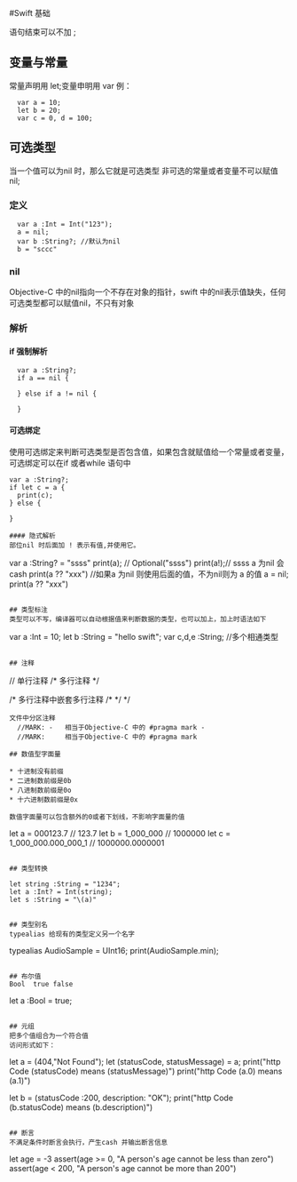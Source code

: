 #Swift 基础

语句结束可以不加  ;

## 变量与常量
常量声明用 let;变量申明用 var 
例：

``` 
  var a = 10;
  let b = 20;
  var c = 0, d = 100;
```

## 可选类型
当一个值可以为nil 时，那么它就是可选类型
非可选的常量或者变量不可以赋值nil;

### 定义
```
  var a :Int = Int("123");
  a = nil;
  var b :String?; //默认为nil
  b = "sccc"
```
### nil 
Objective-C 中的nil指向一个不存在对象的指针，swift 中的nil表示值缺失，任何可选类型都可以赋值nil，不只有对象

### 解析

#### if 强制解析
```
  var a :String?;
  if a == nil {
 
  } else if a != nil {

  }
```
#### 可选绑定
使用可选绑定来判断可选类型是否包含值，如果包含就赋值给一个常量或者变量，可选绑定可以在if 或者while 语句中

```
var a :String?;
if let c = a {
  print(c);
} else {

}

#### 隐式解析
部位nil 时后面加 ! 表示有值,并使用它。

```
  var a :String? = "ssss"
  print(a); // Optional("ssss")
  print(a!);// ssss   a 为nil 会cash
  print(a ?? "xxx")  //如果a 为nil 则使用后面的值，不为nil则为 a 的值
  a = nil;
  print(a ?? "xxx")

```

## 类型标注
类型可以不写，编译器可以自动根据值来判断数据的类型，也可以加上，加上时语法如下

```
  var a :Int = 10;
  let b :String = "hello swift";
  var c,d,e :String;  //多个相通类型

```

## 注释

```
  //  单行注释
  /* 多行注释 */

  /* 多行注释中嵌套多行注释 
    /* */
  */

```
文件中分区注释
  //MARK: -   相当于Objective-C 中的 #pragma mark - 
  //MARK:     相当于Objective-C 中的 #pragma mark

## 数值型字面量

* 十进制没有前缀
* 二进制数前缀是0b
* 八进制数前缀是0o
* 十六进制数前缀是0x

数值字面量可以包含额外的0或者下划线，不影响字面量的值

```
  let a = 000123.7 // 123.7
  let b = 1_000_000 // 1000000
  let c = 1_000_000.000_000_1 // 1000000.0000001
```

## 类型转换

``` 
    let string :String = "1234";
    let a :Int? = Int(string);
    let s :String = "\(a)"

```

## 类型别名
typealias 给现有的类型定义另一个名字

```
  typealias AudioSample = UInt16;
  print(AudioSample.min);
```

## 布尔值
Bool  true false 

```
  let a :Bool = true;

```

## 元组
把多个值组合为一个符合值
访问形式如下：

```
  let a = (404,"Not Found");
  let (statusCode, statusMessage) = a;
  print("http Code \(statusCode) means \(statusMessage)")
  print("http Code \(a.0) means \(a.1)")
  
  let b = (statusCode :200, description: "OK");
  print("http Code \(b.statusCode) means \(b.description)")
  
```

## 断言
不满足条件时断言会执行，产生cash 并输出断言信息

```
  let age = -3
  assert(age >= 0, "A person's age cannot be less than zero")
  assert(age < 200, "A person's age cannot be more than 200")

```

